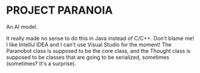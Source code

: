 # PROJECT PARANOIA
An AI model.

It really made no sense to do this in Java instead of C/C++.
Don't blame me! I like IntelliJ IDEA and I can't use Visual Studio for the moment!
The Paranobot class is supposed to be the core class, and the Thought class is supposed to be classes that are going to be serialized, sometimes (sometimes? It's a surprise).
